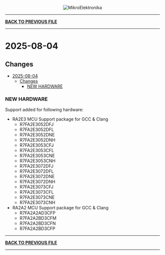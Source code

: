 <p align="center">
  <img src="http://www.mikroe.com/img/designs/beta/logo_small.png?raw=true" alt="MikroElektronika"/>
</p>

---

**[BACK TO PREVIOUS FILE](../changelog.md)**

---

# 2025-08-04

## Changes

- [2025-08-04](#2025-08-04)
  - [Changes](#changes)
    - [NEW HARDWARE](#new-hardware)

### NEW HARDWARE

Support added for following hardware:

+ RA2E3 MCU Support package for GCC & Clang
  + R7FA2E3052DFJ
  + R7FA2E3052DFL
  + R7FA2E3052DNE
  + R7FA2E3052DNH
  + R7FA2E3053CFJ
  + R7FA2E3053CFL
  + R7FA2E3053CNE
  + R7FA2E3053CNH
  + R7FA2E3072DFJ
  + R7FA2E3072DFL
  + R7FA2E3072DNE
  + R7FA2E3072DNH
  + R7FA2E3073CFJ
  + R7FA2E3073CFL
  + R7FA2E3073CNE
  + R7FA2E3073CNH
+ RA2A2 MCU Support package for GCC & Clang
  + R7FA2A2AD3CFP
  + R7FA2A2BD3CFM
  + R7FA2A2BD3CFN
  + R7FA2A2BD3CFP

---

**[BACK TO PREVIOUS FILE](../changelog.md)**

---
